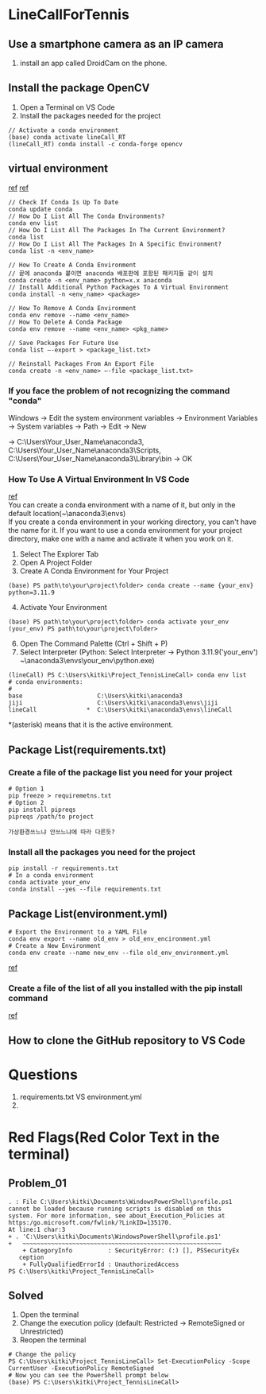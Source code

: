 # LineCallForTennis

## Use a smartphone camera as an IP camera
1. install an app called DroidCam on the phone.

## Install the package OpenCV
1. Open a Terminal on VS Code
2. Install the packages needed for the project
```
// Activate a conda environment
(base) conda activate lineCall_RT
(lineCall_RT) conda install -c conda-forge opencv
```

## virtual environment
[ref](https://docs.kanaries.net/topics/Python/conda-remove-environment)
[ref](https://conda.io/projects/conda/en/latest/user-guide/tasks/manage-pkgs.html)
```
// Check If Conda Is Up To Date
conda update conda
// How Do I List All The Conda Environments?
conda env list
// How Do I List All The Packages In The Current Environment?
conda list
// How Do I List All The Packages In A Specific Environment?
conda list -n <env_name>

// How To Create A Conda Environment
// 끝에 anaconda 붙이면 anaconda 배포판에 포함된 패키지들 같이 설치
conda create -n <env_name> python=x.x anaconda
// Install Additional Python Packages To A Virtual Environment
conda install -n <env_name> <package>

// How To Remove A Conda Environment
conda env remove --name <env_name>
// How To Delete A Conda Package
conda env remove --name <env_name> <pkg_name>

// Save Packages For Future Use
conda list –-export > <package_list.txt>

// Reinstall Packages From An Export File
conda create -n <env_name> –-file <package_list.txt>
```


### If you face the problem of not recognizing the command "conda"

Windows -> Edit the system environment variables -> Environment Variables -> System variables -> Path -> Edit -> New

-> C:\Users\Your_User_Name\anaconda3, C:\Users\Your_User_Name\anaconda3\Scripts, C:\Users\Your_User_Name\anaconda3\Library\bin -> OK



### How To Use A Virtual Environment In VS Code
[ref](https://code.visualstudio.com/docs/python/environments)</br>
You can create a conda environment with a name of it, but only in the default location(~\anaconda3\envs\)</br>
If you create a conda environment in your working directory, you can't have the name for it.
If you want to use a conda environment for your project directory, make one with a name and activate it when you work on it.
1. Select The Explorer Tab
2. Open A Project Folder
3. Create A Conda Environment for Your Project
```
(base) PS path\to\your\project\folder> conda create --name {your_env} python=3.11.9
```
4. Activate Your Environment
```
(base) PS path\to\your\project\folder> conda activate your_env
(your_env) PS path\to\your\project\folder> 
```
6. Open The Command Palette (Ctrl + Shift + P)
7. Select Interpreter (Python: Select Interpreter -> Python 3.11.9('your_env') ~\anaconda3\envs\your_env\python.exe)
```
(lineCall) PS C:\Users\kitki\Project_TennisLineCall> conda env list
# conda environments:
#
base                     C:\Users\kitki\anaconda3
jiji                     C:\Users\kitki\anaconda3\envs\jiji
lineCall              *  C:\Users\kitki\anaconda3\envs\lineCall
```
*(asterisk) means that it is the active environment.

## Package List(requirements.txt)
### Create a file of the package list you need for your project
```
# Option 1
pip freeze > requiremetns.txt
# Option 2
pip install pipreqs
pipreqs /path/to project

가상환경쓰느냐 안쓰느냐에 따라 다른듯?
```

### Install all the packages you need for the project
```
pip install -r requirements.txt
# In a conda environment
conda activate your_env
conda install --yes --file requirements.txt
```

## Package List(environment.yml)
```
# Export the Environment to a YAML File
conda env export --name old_env > old_env_encironment.yml
# Create a New Environment
conda env create --name new_env --file old_env_environment.yml
```

[ref](https://medium.com/@am.sheikhjafari/how-to-install-packages-from-a-requirements-txt-file-no-errors-no-hassle-9381f73ddb38)

### Create a file of the list of all you installed with the pip install command
[ref](https://stackoverflow.com/questions/31684375/automatically-create-file-requirements-txt)

## How to clone the GitHub repository to VS Code
# Questions
1. requirements.txt VS environment.yml
2. 
# Red Flags(Red Color Text in the terminal)
## Problem_01
```
. : File C:\Users\kitki\Documents\WindowsPowerShell\profile.ps1
cannot be loaded because running scripts is disabled on this
system. For more information, see about_Execution_Policies at
https:/go.microsoft.com/fwlink/?LinkID=135170.
At line:1 char:3
+ . 'C:\Users\kitki\Documents\WindowsPowerShell\profile.ps1'
+   ~~~~~~~~~~~~~~~~~~~~~~~~~~~~~~~~~~~~~~~~~~~~~~~~~~~~~~~~
    + CategoryInfo          : SecurityError: (:) [], PSSecurityEx
   ception
    + FullyQualifiedErrorId : UnauthorizedAccess
PS C:\Users\kitki\Project_TennisLineCall>
```
## Solved
1. Open the terminal
2. Change the execution policy (default: Restricted -> RemoteSigned or Unrestricted)
3. Reopen the terminal
```
# Change the policy
PS C:\Users\kitki\Project_TennisLineCall> Set-ExecutionPolicy -Scope CurrentUser -ExecutionPolicy RemoteSigned
# Now you can see the PowerShell prompt below
(base) PS C:\Users\kitki\Project_TennisLineCall>
```
